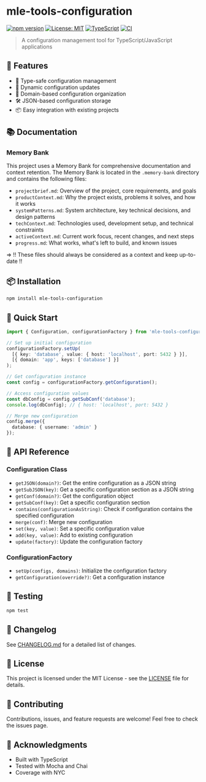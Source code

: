 # mle-tools-configuration

[![npm version](https://badge.fury.io/js/mle-tools-configuration.svg)](https://www.npmjs.com/package/mle-tools-configuration)
[![License: MIT](https://img.shields.io/badge/License-MIT-yellow.svg)](https://opensource.org/licenses/MIT)
[![TypeScript](https://img.shields.io/badge/TypeScript-Ready-blue.svg)](https://www.typescriptlang.org/)
[![CI](https://github.com/mlefree/mle-tools-configuration/actions/workflows/ci.yml/badge.svg)](https://github.com/mlefree/mle-tools-configuration/actions/workflows/ci.yml)

> A configuration management tool for TypeScript/JavaScript applications

## 🚀 Features

- 🔧 Type-safe configuration management
- 🔄 Dynamic configuration updates
- 🎯 Domain-based configuration organization
- 🛠 JSON-based configuration storage
- 📦 Easy integration with existing projects

## 📚 Documentation

### Memory Bank

This project uses a Memory Bank for comprehensive documentation and context retention. The Memory Bank is located in the `.memory-bank` directory and contains the following files:

- `projectbrief.md`: Overview of the project, core requirements, and goals
- `productContext.md`: Why the project exists, problems it solves, and how it works
- `systemPatterns.md`: System architecture, key technical decisions, and design patterns
- `techContext.md`: Technologies used, development setup, and technical constraints
- `activeContext.md`: Current work focus, recent changes, and next steps
- `progress.md`: What works, what's left to build, and known issues

=> !! These files should always be considered as a context and keep up-to-date !!

## 📦 Installation

```bash
npm install mle-tools-configuration
```

## 🎯 Quick Start

```typescript
import { Configuration, configurationFactory } from 'mle-tools-configuration';

// Set up initial configuration
configurationFactory.setUp(
  [{ key: 'database', value: { host: 'localhost', port: 5432 } }],
  [{ domain: 'app', keys: ['database'] }]
);

// Get configuration instance
const config = configurationFactory.getConfiguration();

// Access configuration values
const dbConfig = config.getSubConf('database');
console.log(dbConfig); // { host: 'localhost', port: 5432 }

// Merge new configuration
config.merge({
  database: { username: 'admin' }
});
```

## 🔧 API Reference

### Configuration Class

- `getJSON(domain?)`: Get the entire configuration as a JSON string
- `getSubJSON(key)`: Get a specific configuration section as a JSON string
- `getConf(domain?)`: Get the configuration object
- `getSubConf(key)`: Get a specific configuration section
- `contains(configurationAsString)`: Check if configuration contains the specified configuration
- `merge(conf)`: Merge new configuration
- `set(key, value)`: Set a specific configuration value
- `add(key, value)`: Add to existing configuration
- `update(factory)`: Update the configuration factory

### ConfigurationFactory

- `setUp(configs, domains)`: Initialize the configuration factory
- `getConfiguration(override?)`: Get a configuration instance

## 🧪 Testing

```bash
npm test
```

## 📝 Changelog

See [CHANGELOG.md](./CHANGELOG.md) for a detailed list of changes.

## 📄 License

This project is licensed under the MIT License - see the [LICENSE](./LICENSE) file for details.

## 🤝 Contributing

Contributions, issues, and feature requests are welcome! Feel free to check the issues page.

## 🙏 Acknowledgments

- Built with TypeScript
- Tested with Mocha and Chai
- Coverage with NYC
